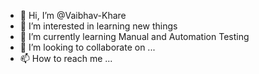 - 👋 Hi, I’m @Vaibhav-Khare
- 👀 I’m interested in learning new things
- 🌱 I’m currently learning Manual and Automation Testing
- 💞️ I’m looking to collaborate on ...
- 📫 How to reach me ...

<!---
Vaibhav-Khare/Vaibhav-Khare is a ✨ special ✨ repository because its `README.md` (this file) appears on your GitHub profile.
You can click the Preview link to take a look at your changes.
--->
